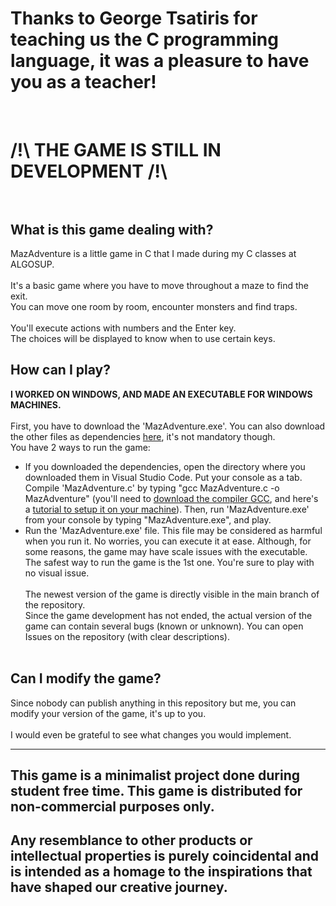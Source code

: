 # Thanks to George Tsatiris for teaching us the C programming language, it was a pleasure to have you as a teacher!

<br>

# /!\ **THE GAME IS STILL IN DEVELOPMENT** /!\\ <br><br>

## What is this game dealing with?
MazAdventure is a little game in C that I made during my C classes at ALGOSUP. <br><br>
It's a basic game where you have to move throughout a maze to find the exit. <br>
You can move one room by room, encounter monsters and find traps. 
<br>
<br>You'll execute actions with numbers and the Enter key. <br>
The choices will be displayed to know when to use certain keys.
<br>
## How can I play?<br>
**I WORKED ON WINDOWS, AND MADE AN EXECUTABLE FOR WINDOWS MACHINES.** <br><br>
First, you have to download the 'MazAdventure.exe'. You can also download the other files as dependencies [here](https://github.com/EnzoGuillouche/MazAdventure/archive/refs/heads/main.zip), it's not mandatory though.<br>
You have 2 ways to run the game:
- If you downloaded the dependencies, open the directory where you downloaded them in Visual Studio Code. Put your console as a tab. Compile 'MazAdventure.c' by typing "gcc MazAdventure.c -o MazAdventure" (you'll need to [download the compiler GCC](https://winlibs.com/), and here's a [tutorial to setup it on your machine](https://youtu.be/k6juv3mIr9o?si=Uu_ALrFlPUsk5Ogn)). Then, run 'MazAdventure.exe' from your console by typing "MazAdventure.exe", and play. 
- Run the 'MazAdventure.exe' file. This file may be considered as harmful when you run it. No worries, you can execute it at ease. Although, for some reasons, the game may have scale issues with the executable. <br>
The safest way to run the game is the 1st one. You're sure to play with no visual issue.
<br><br>
The newest version of the game is directly visible in the main branch of the repository. <br>
Since the game development has not ended, the actual version of the game can contain several bugs (known or unknown). You can open Issues on the repository (with clear descriptions).
<br><br>
## Can I modify the game?<br>
Since nobody can publish anything in this repository but me, you can modify your version of the game, it's up to you. <br><br>
I would even be grateful to see what changes you would implement.<br>

---
## This game is a minimalist project done during student free time. This game is distributed for non-commercial purposes only. 
## Any resemblance to other products or intellectual properties is purely coincidental and is intended as a homage to the inspirations that have shaped our creative journey. 